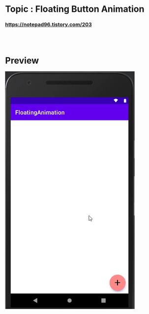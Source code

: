 # Topic : Floating Button Animation


### https://notepad96.tistory.com/203


<br><br>

# Preview

![preview](preview.gif)
